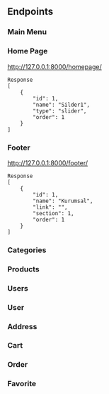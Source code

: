 ## Endpoints

### Main Menu


### Home Page
http://127.0.0.1:8000/homepage/

```
Response
[
    {
        "id": 1,
        "name": "Silder1",
        "type": "slider",
        "order": 1
    }
]
```
### Footer
http://127.0.0.1:8000/footer/
```
Response
[
    {
        "id": 1,
        "name": "Kurumsal",
        "link": "",
        "section": 1,
        "order": 1
    }
]
```
### Categories

### Products

### Users

### User

### Address

### Cart

### Order

### Favorite

